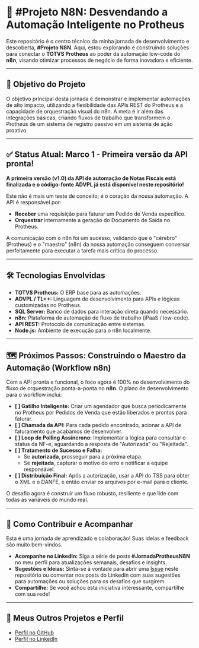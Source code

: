 # 🚀 #Projeto N8N: Desvendando a Automação Inteligente no Protheus

Este repositório é o centro técnico da minha jornada de desenvolvimento e descoberta, **#Projeto N8N**. Aqui, estou explorando e construindo soluções para conectar o **TOTVS Protheus** ao poder da automação low-code do **n8n**, visando otimizar processos de negócio de forma inovadora e eficiente.

---

## 🎯 Objetivo do Projeto

O objetivo principal desta jornada é demonstrar e implementar automações de alto impacto, utilizando a flexibilidade das APIs REST do Protheus e a capacidade de orquestração visual do n8n. A meta é ir além das integrações básicas, criando fluxos de trabalho que transformem o Protheus de um sistema de registro passivo em um sistema de ação proativo.

---

## ✅ Status Atual: Marco 1 - Primeira versão da API pronta!

**A primeira versão (v1.0) da API de automação de Notas Fiscais está finalizada e o código-fonte ADVPL já está disponível neste repositório!**

Este não é mais um teste de conceito; é o coração da nossa automação. A API é responsável por:

- **Receber** uma requisição para faturar um Pedido de Venda específico.
- **Orquestrar** internamente a geração do Documento de Saída no Protheus.


A comunicação com o n8n foi um sucesso, validando que o "cérebro" (Protheus) e o "maestro" (n8n) da nossa automação conseguem conversar perfeitamente para executar a tarefa mais crítica do processo.

---

## 🛠️ Tecnologias Envolvidas

* **TOTVS Protheus:** O ERP base para as automações.
* **ADVPL / TL++:** Linguagem de desenvolvimento para APIs e lógicas customizadas no Protheus.
* **SQL Server:** Banco de dados para interação direta quando necessário.
* **n8n:** Plataforma de automação de fluxo de trabalho (iPaaS / low-code).
* **API REST:** Protocolo de comunicação entre sistemas.
* **Node.js:** Ambiente de execução para o n8n localmente.

---

## 🗺️ Próximos Passos: Construindo o Maestro da Automação (Workflow n8n)

Com a API pronta e funcional, o foco agora é 100% no desenvolvimento do fluxo de orquestração ponta-a-ponta no **n8n**. O plano de desenvolvimento para o workflow inclui:

-   **[ ] Gatilho Inteligente:** Criar um agendador que busca periodicamente no Protheus por Pedidos de Venda que estão liberados e prontos para faturar.
-   **[ ] Chamada da API:** Para cada pedido encontrado, acionar a API de faturamento que acabamos de desenvolver.
-   **[ ] Loop de Polling Assíncrono:** Implementar a lógica para consultar o status da NF-e, aguardando a resposta de "Autorizada" ou "Rejeitada".
-   **[ ] Tratamento de Sucesso e Falha:**
    -   Se **autorizada**, prosseguir para a próxima etapa.
    -   Se **rejeitada**, capturar o motivo do erro e notificar a equipe responsável.
-   **[ ] Distribuição Final:** Após a autorização, usar a API do TSS para obter o XML e o DANFE, e então enviar os arquivos por e-mail para o cliente.

O desafio agora é construir um fluxo robusto, resiliente e que lide com todas as variáveis do mundo real.

---

## 🤝 Como Contribuir e Acompanhar

Esta é uma jornada de aprendizado e colaboração! Suas ideias e feedback são muito bem-vindos.

* **Acompanhe no LinkedIn:** Siga a série de posts **#JornadaProtheusN8N** no meu perfil para atualizações semanais, desafios e insights.
* **Sugestões e Ideias:** Sinta-se à vontade para abrir uma [Issue](https://github.com/henryqueoliveira/Projeto-N8N/issues) neste repositório ou comentar nos posts do LinkedIn com suas sugestões para automações ou soluções para os desafios que surgirem.
* **Compartilhe:** Se você achou esta iniciativa interessante, compartilhe com sua rede!

---

## 🔗 Meus Outros Projetos e Perfil

* [Perfil no GitHub](https://github.com/henryqueoliveira)
* [Perfil no LinkedIn](https://www.linkedin.com/in/henryque-marques-de-oliveira)
